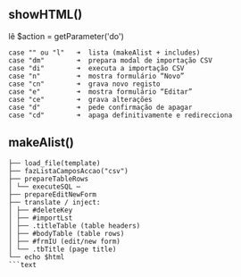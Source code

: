 ## showHTML()

lê $action = getParameter('do')

    case "" ou "l"   ➜  lista (makeAlist + includes)
    case "dm"        ➜  prepara modal de importação CSV
    case "di"        ➜  executa a importação CSV
    case "n"         ➜  mostra formulário “Novo”
    case "cn"        ➜  grava novo registo
    case "e"         ➜  mostra formulário “Editar”
    case "ce"        ➜  grava alterações
    case "d"         ➜  pede confirmação de apagar
    case "cd"        ➜  apaga definitivamente e redirecciona

## makeAlist()

```text
├── load_file(template)
├── fazListaCamposAccao("csv")
├── prepareTableRows
│ └── executeSQL ⋯
├── prepareEditNewForm
├── translate / inject:
│ ├── #deleteKey
│ ├── #importLst
│ ├── .titleTable (table headers)
│ ├── #bodyTable (table rows)
│ ├── #frmIU (edit/new form)
│ └── .tbTitle (page title)
└── echo $html
```text
